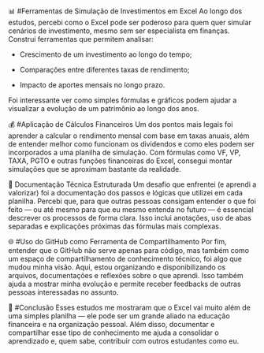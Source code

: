 📊 #Ferramentas de Simulação de Investimentos em Excel
Ao longo dos estudos, percebi como o Excel pode ser poderoso para quem quer simular cenários de investimento, mesmo sem ser especialista em finanças. Construi ferramentas que permitem analisar:

- Crescimento de um investimento ao longo do tempo;

- Comparações entre diferentes taxas de rendimento;

- Impacto de aportes mensais no longo prazo.

Foi interessante ver como simples fórmulas e gráficos podem ajudar a visualizar a evolução de um patrimônio ao longo dos anos.

💰 #Aplicação de Cálculos Financeiros
Um dos pontos mais legais foi aprender a calcular o rendimento mensal com base em taxas anuais, além de entender melhor como funcionam os dividendos e como eles podem ser incorporados a uma planilha de simulação. Com fórmulas como VF, VP, TAXA, PGTO e outras funções financeiras do Excel, consegui montar simulações que se aproximam bastante da realidade.

📝 Documentação Técnica Estruturada
Um desafio que enfrentei (e aprendi a valorizar) foi a documentação dos passos e lógicas que utilizei em cada planilha. Percebi que, para que outras pessoas consigam entender o que foi feito — ou até mesmo para que eu mesmo entenda no futuro — é essencial descrever os processos de forma clara. Isso inclui anotações, uso de abas separadas e explicações próximas das fórmulas mais complexas.

🌐 #Uso do GitHub como Ferramenta de Compartilhamento
Por fim, entender que o GitHub não serve apenas para código, mas também como um espaço de compartilhamento de conhecimento técnico, foi algo que mudou minha visão. Aqui, estou organizando e disponibilizando os arquivos, documentações e reflexões sobre o que aprendi. Isso também ajuda a mostrar minha evolução e permite receber feedbacks de outras pessoas interessadas no assunto.

🤔 #Conclusão
Esses estudos me mostraram que o Excel vai muito além de uma simples planilha — ele pode ser um grande aliado na educação financeira e na organização pessoal. Além disso, documentar e compartilhar esse tipo de conhecimento me ajuda a consolidar o aprendizado e, quem sabe, contribuir com outros estudantes como eu.
